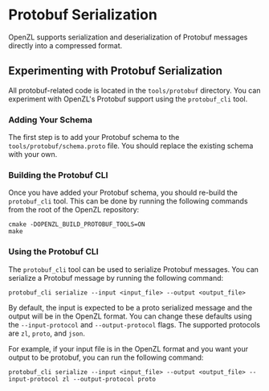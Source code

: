 # Protobuf Serialization
OpenZL supports serialization and deserialization of Protobuf messages directly into a compressed format.

## Experimenting with Protobuf Serialization
All protobuf-related code is located in the `tools/protobuf` directory. You can experiment with OpenZL's Protobuf support using the `protobuf_cli` tool.

### Adding Your Schema
The first step is to add your Protobuf schema to the `tools/protobuf/schema.proto` file. You should replace the existing schema with your own.

### Building the Protobuf CLI
Once you have added your Protobuf schema, you should re-build the `protobuf_cli` tool. This can be done by running the following commands from the root of the OpenZL repository:
```
cmake -DOPENZL_BUILD_PROTOBUF_TOOLS=ON
make
```

### Using the Protobuf CLI
The `protobuf_cli` tool can be used to serialize Protobuf messages. You can serialize a Protobuf message by running the following command:
```
protobuf_cli serialize --input <input_file> --output <output_file>
```

By default, the input is expected to be a proto serialized message and the output will be in the OpenZL format. You can change these defaults using the `--input-protocol` and `--output-protocol` flags. The supported protocols are `zl`, `proto`, and `json`.

For example, if your input file is in the OpenZL format and you want your output to be protobuf, you can run the following command:
```
protobuf_cli serialize --input <input_file> --output <output_file> --input-protocol zl --output-protocol proto
```
